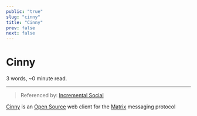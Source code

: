 ```yaml
---
public: "true"
slug: "cinny"
title: "Cinny"
prev: false
next: false
---
```

<script setup>
import { data } from '../../git.data.ts';
import { useData } from 'vitepress';
const pageData = useData();
</script>
<h1 class="p-name">Cinny</h1>
<p>3 words, ~0 minute read. <span v-html="data[`site/${pageData.page.value.relativePath}`]" /></p>
<hr/>

> Referenced by: [Incremental Social](/garden/incremental-social/index.md)

[Cinny](https://cinny.in) is an [Open Source](/garden/open-source/index.md) web client for the [Matrix](/garden/matrix/index.md) messaging protocol